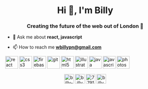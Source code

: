 <h1 align="center">Hi 👋, I'm Billy</h1>
<h3 align="center">Creating the future of the web out of London 📍</h3>

- 💬 Ask me about **react, javascript**

- 📫 How to reach me **wbillypn@gmail.com**

<div align='center'>
<p align="left">
  <img src="https://devicons.github.io/devicon/devicon.git/icons/react/react-original-wordmark.svg" alt="react" width="40" height="40"/> <img src="https://devicons.github.io/devicon/devicon.git/icons/css3/css3-original-wordmark.svg" alt="css3" width="40" height="40"/> <img src="https://www.vectorlogo.zone/logos/firebase/firebase-icon.svg" alt="firebase" width="40" height="40"/> <img src="https://www.vectorlogo.zone/logos/git-scm/git-scm-icon.svg" alt="git" width="40" height="40"/> <img src="https://devicons.github.io/devicon/devicon.git/icons/html5/html5-original-wordmark.svg" alt="html5" width="40" height="40"/> <img src="https://www.vectorlogo.zone/logos/adobe_illustrator/adobe_illustrator-icon.svg" alt="illustrator" width="40" height="40"/> <img src="https://devicons.github.io/devicon/devicon.git/icons/java/java-original-wordmark.svg" alt="java" width="40" height="40"/> <img src="https://devicons.github.io/devicon/devicon.git/icons/javascript/javascript-original.svg" alt="javascript" width="40" height="40"/> <img src="https://devicons.github.io/devicon/devicon.git/icons/photoshop/photoshop-plain.svg" alt="photoshop" width="40" height="40"/> </p>
  </div>

<p align="center">
<a href="https://codepen.io/billy-noyes" target="blank"><img align="center" src="https://cdn.jsdelivr.net/npm/simple-icons@3.0.1/icons/codepen.svg" alt="billy-noyes" height="30" width="30" /></a>
<a href="https://linkedin.com/in/billynoyes" target="blank"><img align="center" src="https://cdn.jsdelivr.net/npm/simple-icons@3.0.1/icons/linkedin.svg" alt="billynoyes" height="30" width="30" /></a>
<a href="https://stackoverflow.com/users/7791406" target="blank"><img align="center" src="https://cdn.jsdelivr.net/npm/simple-icons@3.0.1/icons/stackoverflow.svg" alt="7791406" height="30" width="30" /></a>
<a href="https://instagram.com/billy.noyes" target="blank"><img align="center" src="https://cdn.jsdelivr.net/npm/simple-icons@3.0.1/icons/instagram.svg" alt="billy.noyes" height="30" width="30" /></a>
</p>
